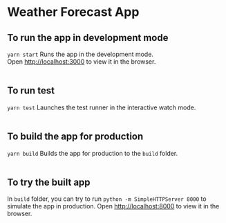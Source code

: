 # Weather Forecast App

## To run the app in development mode
`yarn start` Runs the app in the development mode.<br>
Open [http://localhost:3000](http://localhost:3000) to view it in the browser.<br><br>

## To run test
`yarn test` Launches the test runner in the interactive watch mode.<br><br>

## To build the app for production
`yarn build` Builds the app for production to the `build` folder.<br><br>

## To try the built app
In `build` folder, you can try to run `python -m SimpleHTTPServer 8000` to simulate the app in production. Open [http://localhost:8000](http://localhost:8000) to view it in the browser.